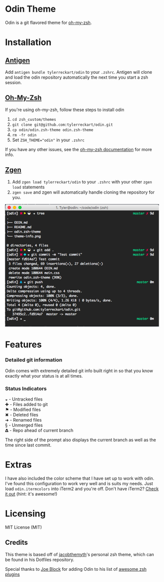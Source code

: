 # Odin Theme  
Odin is a git flavored theme for [oh-my-zsh](https://github.com/robbyrussell/oh-my-zsh/).

# Installation

## [Antigen](https://github.com/zsh-users/antigen)

Add `antigen bundle tylerreckart/odin` to your `.zshrc`. Antigen will clone and load the odin repository automatically the next time you start a zsh session.

## [Oh-My-Zsh](http://ohmyz.sh/)

If you're using oh-my-zsh, follow these steps to install odin
1. `cd zsh_custom/themes`
2. `git clone git@github.com:tylerreckart/odin.git`
3. `cp odin/odin.zsh-theme odin.zsh-theme`
4. `rm -fr odin`
5. Set `ZSH_THEME="odin"` in your `.zshrc`

If you have any other issues, see the [oh-my-zsh documentation](https://github.com/robbyrussell/oh-my-zsh/wiki/Customization) for more info.  

## [Zgen](https://github.com/tarjoilija/zgen)

1. Add `zgen load tylerreckart/odin` to your `.zshrc` with your other `zgen load` statements
2. `zgen save` and zgen will automatically handle cloning the repository for you.

<img src="theme-info.png" alt="odin theme">  

# Features
### Detailed git information
Odin comes with extremely detailed git info built right in so that you know exactly what your status is at all times.

### Status Indicators 
◒ - Untracked files   
✚ - Files added to git  
⚑ - Modified files  
✖ - Deleted files  
➜ - Renamed files  
§ - Unmerged files  
𝝙 - Repo ahead of current branch  

The right side of the prompt also displays the current branch as well as the time since last commit.

# Extras
I have also included the color scheme that I have set up to work with odin. I've found this configuration to work very well and is suits my needs. Just load `odin.itermcolors` into iTerm2 and you're off. Don't have iTerm2? [Check it out](https://www.iterm2.com/) (hint: it's awesome!)

# Licensing 
MIT License (MIT)

## Credits
This theme is based off of [jacobthemyth](http://github.com/jacobthemyth)'s personal zsh theme, which can be found in his Dotfiles repository.

Special thanks to [Joe Block](https://github.com/unixorn) for adding Odin to his list of [awesome zsh plugins](https://github.com/unixorn/awesome-zsh-plugins)
